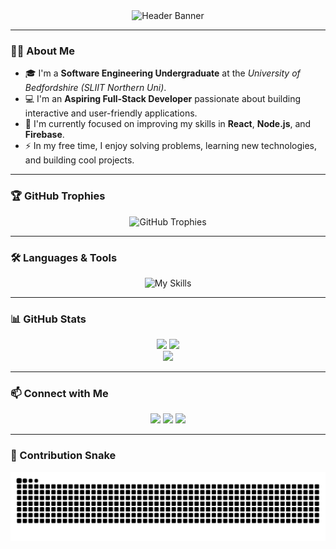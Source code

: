 <div align="center">
  <img src="https://capsule-render.vercel.app/api?type=waving&color=auto&height=220&section=header&text=Lambodaran%20V.&fontSize=80&desc=Aspiring%20Full-Stack%20Developer&descAlignY=65&descAlign=60" alt="Header Banner"/>
</div>

---

### 👨‍💻 About Me
- 🎓 I'm a **Software Engineering Undergraduate** at the *University of Bedfordshire (SLIIT Northern Uni)*.
- 💻 I'm an **Aspiring Full-Stack Developer** passionate about building interactive and user-friendly applications.
- 🌱 I'm currently focused on improving my skills in **React**, **Node.js**, and **Firebase**.
- ⚡ In my free time, I enjoy solving problems, learning new technologies, and building cool projects.

---

### 🏆 GitHub Trophies
<p align="center">
  <img src="https://github-profile-trophy.vercel.app/?username=Lambodaran&theme=onedark&margin-w=10&margin-h=10&column=7" alt="GitHub Trophies"/>
</p>

---

### 🛠️ Languages & Tools
<p align="center">
  <img src="https://skillicons.dev/icons?i=java,python,c,cpp,php,js,html,css,react,tailwind,bootstrap,nodejs,firebase,git,mongodb,mysql,vscode" alt="My Skills"/>
</p>

---

### 📊 GitHub Stats
<div align="center">
  <img src="https://github-readme-stats.vercel.app/api?username=Lambodaran&show_icons=true&theme=radical" height="170px"/>
  <img src="https://github-readme-streak-stats.herokuapp.com/?user=Lambodaran&theme=radical" height="170px"/>
  <br>
  <img src="https://github-readme-stats.vercel.app/api/top-langs/?username=Lambodaran&layout=compact&theme=radical" />
</div>

---

### 📫 Connect with Me
<p align="center">
  <a href="mailto:vinajagamoorthylambotharan@gmail.com"><img src="https://img.shields.io/badge/Email-D14836?style=for-the-badge&logo=gmail&logoColor=white"/></a>
  <a href="https://www.linkedin.com/in/lambodaran"><img src="https://img.shields.io/badge/LinkedIn-0077B5?style=for-the-badge&logo=linkedin&logoColor=white"/></a>
  <a href="https://github.com/Lambodaran"><img src="https://img.shields.io/badge/GitHub-100000?style=for-the-badge&logo=github&logoColor=white"/></a>
</p>

---

### 🐍 Contribution Snake
<p align="center">
  <img src="https://github.com/Lambodaran/Lambodaran/blob/output/github-contribution-grid-snake.svg" alt="snake animation"/>
</p>
